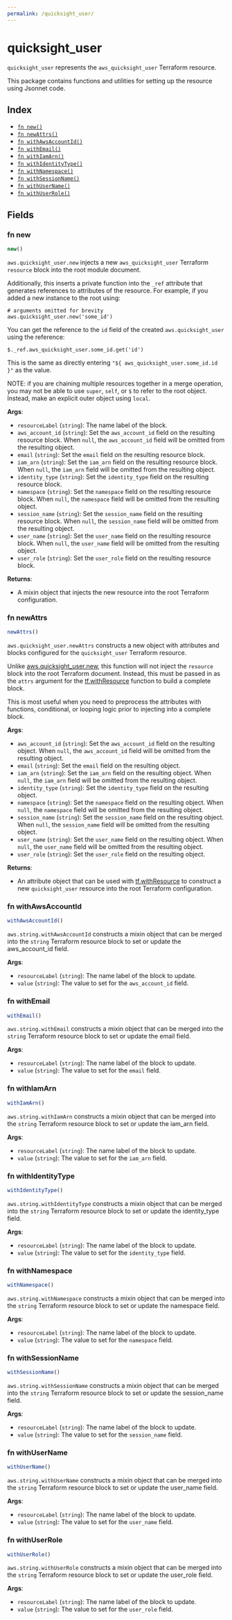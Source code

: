 ```yaml
---
permalink: /quicksight_user/
---
```


# quicksight_user

`quicksight_user` represents the `aws_quicksight_user` Terraform resource.



This package contains functions and utilities for setting up the resource using Jsonnet code.


## Index

* [`fn new()`](#fn-new)
* [`fn newAttrs()`](#fn-newattrs)
* [`fn withAwsAccountId()`](#fn-withawsaccountid)
* [`fn withEmail()`](#fn-withemail)
* [`fn withIamArn()`](#fn-withiamarn)
* [`fn withIdentityType()`](#fn-withidentitytype)
* [`fn withNamespace()`](#fn-withnamespace)
* [`fn withSessionName()`](#fn-withsessionname)
* [`fn withUserName()`](#fn-withusername)
* [`fn withUserRole()`](#fn-withuserrole)

## Fields

### fn new

```ts
new()
```


`aws.quicksight_user.new` injects a new `aws_quicksight_user` Terraform `resource`
block into the root module document.

Additionally, this inserts a private function into the `_ref` attribute that generates references to attributes of the
resource. For example, if you added a new instance to the root using:

    # arguments omitted for brevity
    aws.quicksight_user.new('some_id')

You can get the reference to the `id` field of the created `aws.quicksight_user` using the reference:

    $._ref.aws_quicksight_user.some_id.get('id')

This is the same as directly entering `"${ aws_quicksight_user.some_id.id }"` as the value.

NOTE: if you are chaining multiple resources together in a merge operation, you may not be able to use `super`, `self`,
or `$` to refer to the root object. Instead, make an explicit outer object using `local`.

**Args**:
  - `resourceLabel` (`string`): The name label of the block.
  - `aws_account_id` (`string`): Set the `aws_account_id` field on the resulting resource block. When `null`, the `aws_account_id` field will be omitted from the resulting object.
  - `email` (`string`): Set the `email` field on the resulting resource block.
  - `iam_arn` (`string`): Set the `iam_arn` field on the resulting resource block. When `null`, the `iam_arn` field will be omitted from the resulting object.
  - `identity_type` (`string`): Set the `identity_type` field on the resulting resource block.
  - `namespace` (`string`): Set the `namespace` field on the resulting resource block. When `null`, the `namespace` field will be omitted from the resulting object.
  - `session_name` (`string`): Set the `session_name` field on the resulting resource block. When `null`, the `session_name` field will be omitted from the resulting object.
  - `user_name` (`string`): Set the `user_name` field on the resulting resource block. When `null`, the `user_name` field will be omitted from the resulting object.
  - `user_role` (`string`): Set the `user_role` field on the resulting resource block.

**Returns**:
- A mixin object that injects the new resource into the root Terraform configuration.


### fn newAttrs

```ts
newAttrs()
```


`aws.quicksight_user.newAttrs` constructs a new object with attributes and blocks configured for the `quicksight_user`
Terraform resource.

Unlike [aws.quicksight_user.new](#fn-new), this function will not inject the `resource`
block into the root Terraform document. Instead, this must be passed in as the `attrs` argument for the
[tf.withResource](https://github.com/tf-libsonnet/core/tree/main/docs#fn-withresource) function to build a complete block.

This is most useful when you need to preprocess the attributes with functions, conditional, or looping logic prior to
injecting into a complete block.

**Args**:
  - `aws_account_id` (`string`): Set the `aws_account_id` field on the resulting object. When `null`, the `aws_account_id` field will be omitted from the resulting object.
  - `email` (`string`): Set the `email` field on the resulting object.
  - `iam_arn` (`string`): Set the `iam_arn` field on the resulting object. When `null`, the `iam_arn` field will be omitted from the resulting object.
  - `identity_type` (`string`): Set the `identity_type` field on the resulting object.
  - `namespace` (`string`): Set the `namespace` field on the resulting object. When `null`, the `namespace` field will be omitted from the resulting object.
  - `session_name` (`string`): Set the `session_name` field on the resulting object. When `null`, the `session_name` field will be omitted from the resulting object.
  - `user_name` (`string`): Set the `user_name` field on the resulting object. When `null`, the `user_name` field will be omitted from the resulting object.
  - `user_role` (`string`): Set the `user_role` field on the resulting object.

**Returns**:
  - An attribute object that can be used with [tf.withResource](https://github.com/tf-libsonnet/core/tree/main/docs#fn-withresource) to construct a new `quicksight_user` resource into the root Terraform configuration.


### fn withAwsAccountId

```ts
withAwsAccountId()
```

`aws.string.withAwsAccountId` constructs a mixin object that can be merged into the `string`
Terraform resource block to set or update the aws_account_id field.



**Args**:
  - `resourceLabel` (`string`): The name label of the block to update.
  - `value` (`string`): The value to set for the `aws_account_id` field.


### fn withEmail

```ts
withEmail()
```

`aws.string.withEmail` constructs a mixin object that can be merged into the `string`
Terraform resource block to set or update the email field.



**Args**:
  - `resourceLabel` (`string`): The name label of the block to update.
  - `value` (`string`): The value to set for the `email` field.


### fn withIamArn

```ts
withIamArn()
```

`aws.string.withIamArn` constructs a mixin object that can be merged into the `string`
Terraform resource block to set or update the iam_arn field.



**Args**:
  - `resourceLabel` (`string`): The name label of the block to update.
  - `value` (`string`): The value to set for the `iam_arn` field.


### fn withIdentityType

```ts
withIdentityType()
```

`aws.string.withIdentityType` constructs a mixin object that can be merged into the `string`
Terraform resource block to set or update the identity_type field.



**Args**:
  - `resourceLabel` (`string`): The name label of the block to update.
  - `value` (`string`): The value to set for the `identity_type` field.


### fn withNamespace

```ts
withNamespace()
```

`aws.string.withNamespace` constructs a mixin object that can be merged into the `string`
Terraform resource block to set or update the namespace field.



**Args**:
  - `resourceLabel` (`string`): The name label of the block to update.
  - `value` (`string`): The value to set for the `namespace` field.


### fn withSessionName

```ts
withSessionName()
```

`aws.string.withSessionName` constructs a mixin object that can be merged into the `string`
Terraform resource block to set or update the session_name field.



**Args**:
  - `resourceLabel` (`string`): The name label of the block to update.
  - `value` (`string`): The value to set for the `session_name` field.


### fn withUserName

```ts
withUserName()
```

`aws.string.withUserName` constructs a mixin object that can be merged into the `string`
Terraform resource block to set or update the user_name field.



**Args**:
  - `resourceLabel` (`string`): The name label of the block to update.
  - `value` (`string`): The value to set for the `user_name` field.


### fn withUserRole

```ts
withUserRole()
```

`aws.string.withUserRole` constructs a mixin object that can be merged into the `string`
Terraform resource block to set or update the user_role field.



**Args**:
  - `resourceLabel` (`string`): The name label of the block to update.
  - `value` (`string`): The value to set for the `user_role` field.
